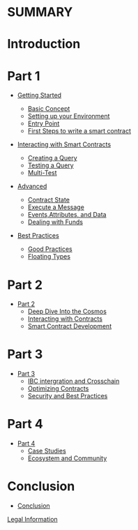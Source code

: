 # SUMMARY 

# Introduction

# Part 1
  - [Getting Started]()
    - [Basic Concept](getting-started/basic-concept.md)
    - [Setting up your Environment](getting-started/setting-up-environment.md)
    - [Entry Point](getting-started/entry-points.md)
    - [First Steps to write a smart contract](getting-started/first-steps-write-smartcontract.md)

  - [Interacting with Smart Contracts]()
    - [Creating a Query](interacting-w-smart-contracts/creating-query.md)
    - [Testing a Query](interacting-w-smart-contracts/testing-query.md)
    - [Multi-Test](interacting-w-smart-contracts/introducing-multi-test.md)

  - [Advanced]()
    - [Contract State](advanced/contract-state.md)
    - [Execute a Message](advanced/executing-a-message.md)
    - [Events,Attributes, and Data](advanced/event-attribute-data.md)
    - [Dealing with Funds](advanced/dealing-w-funds.md)

  - [Best Practices]()
    - [Good Practices](best-practices/good-practices.md)
    - [Floating Types](best-practices/floating-point-types.md)

# Part 2
- [Part 2]()
  - [Deep Dive Into the Cosmos](part2/deep-dive-cosmos.md)
  - [Interacting with Contracts](part2/interacting-with-contracts.md)
  - [Smart Contract Development](part2/smart-contract-development.md)

# Part 3
- [Part 3]()
  - [IBC intergration and Crosschain](part3/ibc-intergration-and-crosschain.md)
  - [Optimizing Contracts](part3/optimizing-contract-performance.md)
  - [Security and Best Practices](part3/security-and-best-practices.md)

# Part 4 
- [Part 4]()
  - [Case Studies](part4/case-studies.md)
  - [Ecosystem and Community](part4/ecosystem-and-communication.md)

# Conclusion
- [Conclusion](conclusion/conclusion.md)

[Legal Information](impressum.md)